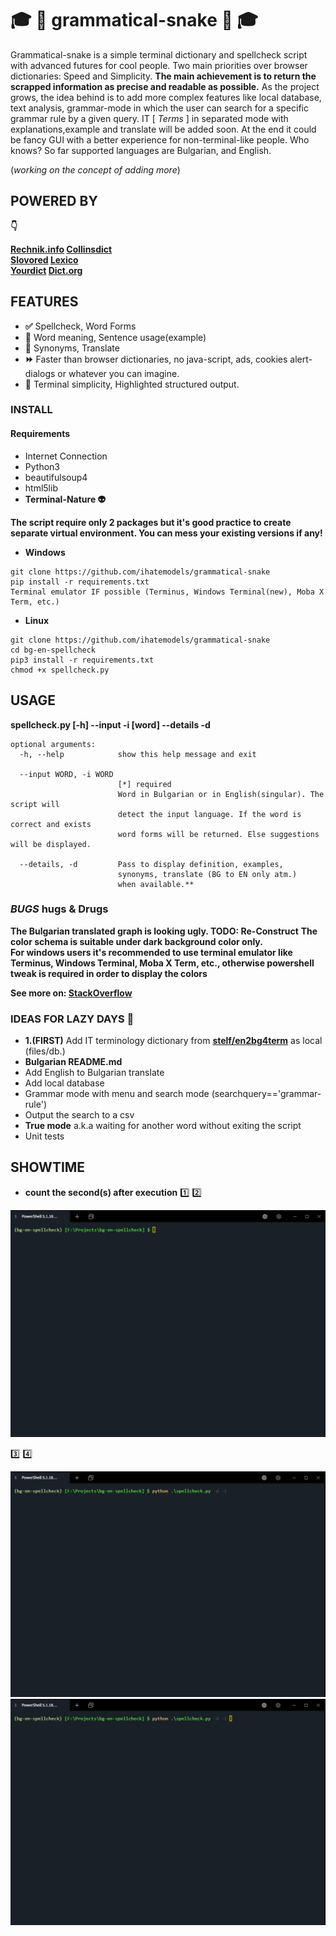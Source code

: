 #  :mortar_board: :snake: **grammatical-snake** :snake: :mortar_board:

Grammatical-snake is a simple terminal dictionary and spellcheck script with advanced futures for cool people. Two main priorities over browser dictionaries: Speed and Simplicity. **The main achievement is to return the scrapped information as precise and readable as possible.** As the project grows, the idea behind is to add more complex features like local database, text analysis, grammar-mode in which the user can search for a specific grammar rule by a given query.
IT [ *Terms* ] in separated mode with explanations,example and translate will be added soon. At the end it could be fancy GUI with a better experience for non-terminal-like people. Who knows? So far supported languages are Bulgarian, and English.

(*working on the concept of adding more*)

## **POWERED BY**

**:point_down:** 

**[Rechnik.info](http://rechnik.info) [Collinsdict](https://www.collinsdictionary.com)**  
**[Slovored](https://slovored.com/)  [Lexico](https://www.lexico.com)**      
**[Yourdict](https://sentence.yourdictionary.com)  [Dict.org](http://www.dict.org)**  


## **FEATURES**

- **:white_check_mark:** Spellcheck, Word Forms
- **:closed_book:** Word meaning, Sentence usage(example)
- **:blue_book:** Synonyms, Translate
- **:fast_forward:** Faster than browser dictionaries, no java-script, ads, cookies alert-dialogs or whatever you can imagine.
- **:black_square_button:** Terminal simplicity, Highlighted structured output.

### **INSTALL**

#### Requirements

- Internet Connection
- Python3
- beautifulsoup4
- html5lib
- **Terminal-Nature :alien:**

**The script require only 2 packages but it's good practice to create separate virtual environment. You can mess your existing versions if any!**

- **Windows**
```
git clone https://github.com/ihatemodels/grammatical-snake
pip install -r requirements.txt
Terminal emulator IF possible (Terminus, Windows Terminal(new), Moba X Term, etc.)
```
- **Linux**
```
git clone https://github.com/ihatemodels/grammatical-snake
cd bg-en-spellcheck
pip3 install -r requirements.txt
chmod +x spellcheck.py  
```

## **USAGE**

**spellcheck.py [-h] --input -i [word] --details -d**

```
optional arguments:
  -h, --help            show this help message and exit

  --input WORD, -i WORD  
                        [*] required  
                        Word in Bulgarian or in English(singular). The script will  
                        detect the input language. If the word is correct and exists  
                        word forms will be returned. Else suggestions will be displayed.  

  --details, -d         Pass to display definition, examples,  
                        synonyms, translate (BG to EN only atm.)  
                        when available.**  

```
### *BUGS* hugs & **Drugs**  

**The Bulgarian translated graph is looking ugly. TODO: Re-Construct** **The color schema is suitable under dark background color only.**  
**For windows users it's recommended to use terminal emulator like  
Terminus, Windows Terminal, Moba X Term, etc., otherwise powershell tweak is required in order to display the colors**

**See more on: [StackOverflow](https://stackoverflow.com/questions/51680709/colored-text-output-in-powershell-console-using-ansi-vt100-codes)**

### IDEAS FOR LAZY DAYS :smoking:

- **1.(FIRST)** Add IT terminology dictionary from **[stelf/en2bg4term](https://github.com/stelf/en2bg4term)** as local (files/db.)
- **Bulgarian README.md**
- Add English to Bulgarian translate
- Add local database
- Grammar mode with menu and search mode (searchquery=='grammar-rule')
- Output the search to a csv
- **True mode** a.k.a waiting for another word without exiting the script
- Unit tests

## **SHOWTIME**
- **count the second(s) after execution** :one: :two:

<div>
<img src="/img/mixed.gif"
 alt="mixed"
 />
</div>  

:three: :four:

<div>
<img src="/img/gif-bg.gif"
 alt="gif-bg"
 />
</div>

<div>
<img src="/img/gif-en.gif"
 alt="gif-en"
 />
</div>
